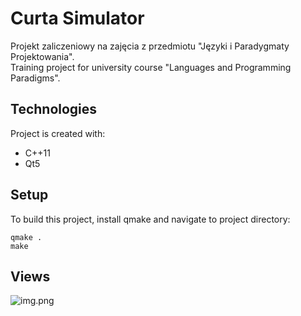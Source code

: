 # Curta Simulator

Projekt zaliczeniowy na zajęcia z przedmiotu "Języki i Paradygmaty Projektowania". </br>
Training project for university course "Languages and Programming Paradigms".

## Technologies
Project is created with:
* C++11
* Qt5

## Setup
To build this project, install qmake and navigate to project directory:

```
qmake .
make
```

## Views

![img.png](img.png)
